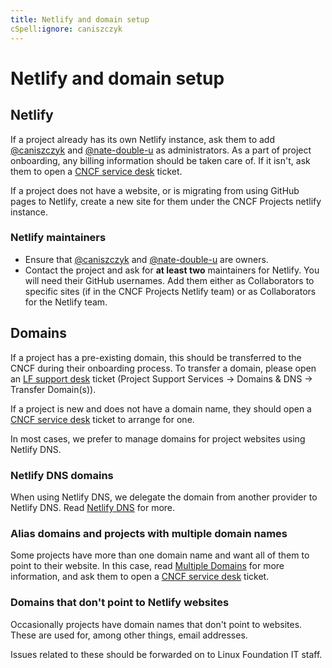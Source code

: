 ```yaml
---
title: Netlify and domain setup
cSpell:ignore: caniszczyk
---
```


# Netlify and domain setup

## Netlify

If a project already has its own Netlify instance, ask them to add
[@caniszczyk][] and [@nate-double-u][] as administrators. As a part of project
onboarding, any billing information should be taken care of. If it isn't, ask
them to open a [CNCF service desk][] ticket.

If a project does not have a website, or is migrating from using GitHub pages to
Netlify, create a new site for them under the CNCF Projects netlify instance.

### Netlify maintainers

- Ensure that [@caniszczyk][] and [@nate-double-u][] are owners.
- Contact the project and ask for **at least two** maintainers for Netlify. You
  will need their GitHub usernames. Add them either as Collaborators to specific
  sites (if in the CNCF Projects Netlify team) or as Collaborators for the
  Netlify team.

## Domains

If a project has a pre-existing domain, this should be transferred to the CNCF
during their onboarding process. To transfer a domain, please open an [LF
support desk][] ticket (Project Support Services → Domains & DNS → Transfer
Domain(s)).

If a project is new and does not have a domain name, they should open a [CNCF
service desk][] ticket to arrange for one.

In most cases, we prefer to manage domains for project websites using Netlify
DNS.

### Netlify DNS domains

When using Netlify DNS, we delegate the domain from another provider to Netlify
DNS. Read [Netlify DNS](https://docs.netlify.com/domains-https/netlify-dns/) for
more.

### Alias domains and projects with multiple domain names

Some projects have more than one domain name and want all of them to point to
their website. In this case, read
[Multiple Domains](https://docs.netlify.com/domains-https/custom-domains/multiple-domains/)
for more information, and ask them to open a [CNCF service desk][] ticket.

### Domains that don't point to Netlify websites

Occasionally projects have domain names that don't point to websites. These are
used for, among other things, email addresses.

Issues related to these should be forwarded on to Linux Foundation IT staff.

[@caniszczyk]: https://github.com/caniszczyk
[@nate-double-u]: https://github.com/nate-double-u
[CNCF service desk]: https://servicedesk.cncf.io/
[LF support desk]: https://support.linuxfoundation.org/
